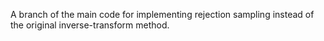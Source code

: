 A branch of the main code for implementing rejection sampling instead of the original inverse-transform method.
